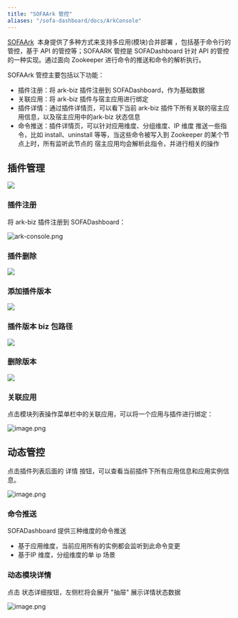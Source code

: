 ```yaml
---
title: "SOFAArk 管控"
aliases: "/sofa-dashboard/docs/ArkConsole"
---
```


[SOFAArk](https://www.sofastack.tech/sofa-boot/docs/sofa-ark-readme)  本身提供了多种方式来支持多应用(模块)合并部署 ，包括基于命令行的管控，基于 API 的管控等；SOFAARK 管控是 SOFADashboard 针对 API 的管控的一种实现。通过面向 Zookeeper 进行命令的推送和命令的解析执行。

SOFAArk 管控主要包括以下功能：

* 插件注册：将 ark-biz 插件注册到 SOFADashboard，作为基础数据
* 关联应用：将 ark-biz 插件与宿主应用进行绑定
* 插件详情：通过插件详情页，可以看下当前 ark-biz 插件下所有关联的宿主应用信息，以及宿主应用中的ark-biz 状态信息
* 命令推送：插件详情页，可以针对应用维度、分组维度、IP 维度 推送一些指令，比如 install、uninstall 等等，当这些命令被写入到 Zookeeper 的某个节点上时，所有监听此节点的 宿主应用均会解析此指令，并进行相关的操作

## 插件管理

![](https://img.alicdn.com/imgextra/i4/O1CN01O312QG1NU1UvZ0G4m_!!6000000001572-0-tps-1888-462.jpg)

### 插件注册
将 ark-biz 插件注册到 SOFADashboard：

![ark-console.png](https://img.alicdn.com/imgextra/i1/O1CN01P9RoDK1tbrz7kfzGW_!!6000000005921-0-tps-1600-419.jpg)

### 插件删除

![](https://img.alicdn.com/imgextra/i4/O1CN01v7KVHL28YPEH7B2PG_!!6000000007944-0-tps-1602-399.jpg)

### 添加插件版本

![](https://img.alicdn.com/imgextra/i2/O1CN01G8NJ3l1RkkQHvuD1a_!!6000000002150-0-tps-1527-429.jpg)

### 插件版本 biz 包路径

![](https://img.alicdn.com/imgextra/i2/O1CN01G8NJ3l1RkkQHvuD1a_!!6000000002150-0-tps-1527-429.jpg)

### 删除版本

![](https://img.alicdn.com/imgextra/i4/O1CN01cvTscG22ozslV7v1V_!!6000000007168-0-tps-1624-415.jpg)

### 关联应用

点击模块列表操作菜单栏中的关联应用，可以将一个应用与插件进行绑定：

![image.png](https://img.alicdn.com/imgextra/i1/O1CN01gW0EgE1ZIpCZKMWPd_!!6000000003172-0-tps-1491-397.jpg)

## 动态管控

点击插件列表后面的 详情 按钮，可以查看当前插件下所有应用信息和应用实例信息。

![image.png](https://img.alicdn.com/imgextra/i1/O1CN01FHHvf520TLvr7pbG5_!!6000000006850-0-tps-1838-489.jpg)

### 命令推送

SOFADashboard 提供三种维度的命令推送

* 基于应用维度，当前应用所有的实例都会监听到此命令变更
* 基于IP 维度，分组维度的单 ip 场景

### 动态模块详情

点击 状态详细按钮，左侧栏将会展开 "抽屉" 展示详情状态数据

![image.png](https://img.alicdn.com/imgextra/i3/O1CN013Dj57g1UswM4EtJq2_!!6000000002574-0-tps-1657-977.jpg)
